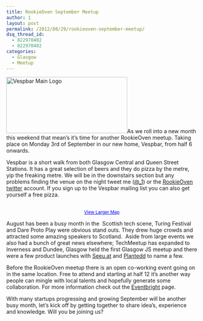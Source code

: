 ```yaml
---
title: RookieOven September Meetup
author: 1
layout: post
permalink: /2012/08/29/rookieoven-september-meetup/
dsq_thread_id:
  - 822970402
  - 822970402
categories:
  - Glasgow
  - Meetup
---
```

<img class="alignright" title="Vespbar Logo" src="http://www.vespbar.com/images/vespbar-glasgow-logo354.gif" alt="Vespbar Main Logo" width="319" height="148" />As we roll into a new month this weekend that mean&#8217;s it&#8217;s time for another RookieOven meetup. Taking place on Monday 3rd of September in our new home, Vespbar, from half 6 onwards.

Vespbar is a short walk from both Glasgow Central and Queen Street Stations. It has a great selection of beers and they do pizza by the metre, yip the freaking metre. We will be in the downstairs section but any problems finding the venue on the night tweet me ([@_1][1]) or the [RookieOven twitter][2] account. If you sign up to the Vespbar mailing list you can also get yourself a free pizza.

<p style="text-align: center;">
  <br /> <small><a style="color: #0000ff; text-align: left;" href="https://maps.google.co.uk/maps?q=vespbar&aq=f&ie=UTF8&hl=en&hq=vespbar&hnear=Glasgow,+United+Kingdom&ll=55.860919,-4.256728&spn=0.012234,0.036135&t=h&z=14&iwloc=A&cid=14174352842774113761&source=embed">View Larger Map</a></small>
</p>

August has been a busy month in the  Scottish tech scene, Turing Festival and Dare Proto Play were obvious stand outs. They drew huge crowds and attracted some amazing speakers to Scotland.  Aside from large events we also had a bunch of great news elsewhere; TechMeetup has expanded to Inverness and Dundee, Glasgow held the first Glasgow JS meetup and there were a few product launches with [Seeu.at][3] and [Plantedd][4] to name a few.

Before the RookieOven meetup there is an open co-working event going on in the same location. Free to attend and starting at half 12 it&#8217;s another way people can mingle with local talents and hopefully generate some collaboration. For more information check out the [Eventbright][5] page.

With many startups progressing and growing September will be another busy month, let&#8217;s kick off by getting together to share idea&#8217;s, experience and knowledge. Will you be joining us?

 [1]: http://twitter.com/_1 "Michael Hayes Twitter"
 [2]: http://twitter.com/Rookieoven "RookieOven Twitter"
 [3]: http://seeu.at "Seeu.at Homepage"
 [4]: http://plantedd.com "Plant buying Platform Plantedd"
 [5]: http://glasgowcoworking.eventbrite.co.uk/?ref=estw "Eventbright coworking"
